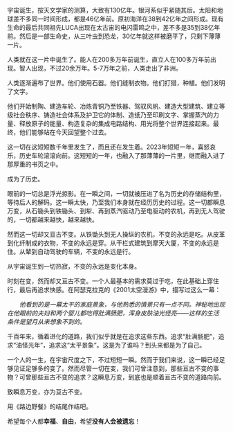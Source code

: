 宇宙诞生，按天文学家的测算，大致有130亿年。银河系似乎紧随其后。太阳和地球差不多同一时间形成，都是46亿年前。原初海洋在38到42亿年之间形成。现有生命的最后共同祖先LUCA出现在太古宙的电闪雷鸣之中，差不多是35到38亿年前。然后是一部生命史，从三叶虫到恐龙，30亿年就这样被磨平了，只剩下薄薄一片。

人类就在这一片中诞生了。能人在200多万年前诞生，直立人在100多万年前出现。智人出现，不过20余万年。5-7万年之前，人类走出了非洲。

人类逐渐遍布了世界。他们使用石器。他们缝制衣物。他们打猎，种植。他们发明了文字。

他们开始制陶、建造车轮、冶炼青铜乃至铁器、驾驭风帆、建造大型建筑、建立等级社会秩序、铸造社会体系及护卫它的体制、造纸乃至印刷文字、掌握蒸汽的力量、释放原子的能量、构造复杂的集成电路结构、用光将整个世界连接起来。最终，他们能够站在今天回望整个过去。

这一切在这短短数千年里发生了，而且还在发生着。2023年短短一年，喜怒哀乐，历史车轮滚滚向前。这短短的一年，也融入了那薄薄的一片里，继而融入进了那厚重的书页之中。

成为了历史。

眼前的一切总是浮光掠影。在一瞬之间，一切就被压进了名为历史的存储结构里，等待后人的解码。这一瞬太快，乃至我们本身就在经历历史的过程。这一切都瞬息万变，从石锄头到铁锄头、到犁、再到蒸汽驱动乃至电驱动的农机，再到无人驾驶的，一切都越来越快，越来越快。

然而这一切却又亘古不变。从铁锄头到无人操纵的农机，不变的永远是吃。从皮革到化纤制成的衣物，不变的永远是穿。从干栏式建筑到摩天大厦，不变的永远是住。从辇到自动驾驶的车辆，不变的永远是行。

从宇宙诞生到一切热寂，不变的永远是变化本身。

时刻在变，然而却又亘古不变。一个人最基本的需求莫过于吃，在此基础上穿住行，最后再追求快感。在阿瑟克拉克的《2001太空漫游》中，描写过这么一幕：

　　_他看到的是一幕太平的家庭景象，与他熟悉的情景只有一点不同。神秘地出现在他眼前的夫妇和两个婴儿都吃得肚满肠肥，浑身皮肤油光怪亮——这样的生活条件是望月从来想象不到的。_

千百年来，循着进化的道路，我们似乎就是在追求这些东西。追求“肚满肠肥”，追求“油怪光年”，追求这“太平景象”。这是为了谁吗？到头来都是为了自己。

一个人的一生，在宇宙尺度之下，不过短短一瞬。然而于我们来说，这一瞬已经足够见证足够多的变了。然而尽管一切在变，我们可曾注意到，那些亘古不变的事物？可曾那些亘古不变的追求？这瞬息万变，到底也是顺着亘古不变的道路向前。

致瞬息万变，亦为亘古不变。

用《路边野餐》的结尾作结吧。

希望每个人都**幸福**、**自由**，希望**没有人会被遗忘**！